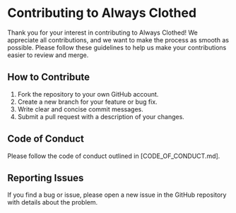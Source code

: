 # Contributing to Always Clothed

Thank you for your interest in contributing to Always Clothed! We appreciate all contributions, and we want to make the process as smooth as possible. Please follow these guidelines to help us make your contributions easier to review and merge.

## How to Contribute
1. Fork the repository to your own GitHub account.
2. Create a new branch for your feature or bug fix.
3. Write clear and concise commit messages.
4. Submit a pull request with a description of your changes.

## Code of Conduct
Please follow the code of conduct outlined in [CODE_OF_CONDUCT.md].

## Reporting Issues
If you find a bug or issue, please open a new issue in the GitHub repository with details about the problem.
